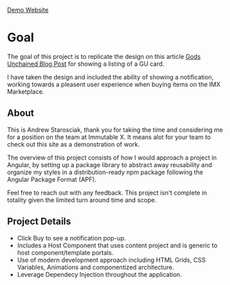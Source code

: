 [Demo Website](https://gu-andrew.surge.sh/)

# Goal

The goal of this project is to replicate the design on this article [Gods Unchained Blog Post](https://blog.godsunchained.com/2021/04/07/immutable-x-marketplace-early-access/) for showing a listing of a GU card.

I have taken the design and included the ability of showing a notification,
working towards a pleasent user experience when buying items on the IMX
Marketplace.

## About

This is Andrew Starosciak, thank you for taking the time
and considering me for a position on the team at Immutable X. It means alot
for your team to check out this site as a demonstration of work.

The overview of this project consists of how I would approach a project in
Angular, by setting up a package library to abstract away reusability and
organize my styles in a distribution-ready npm package following the Angular
Package Format (APF).

Feel free to reach out with any feedback. This project isn't complete in
totality given the limited turn around time and scope.

## Project Details

- Click Buy to see a notification pop-up.
- Includes a Host Component that uses content project and is generic to host
  component/template portals.
- Use of modern development approach including HTML Grids, CSS Variables,
  Animations and componentized architecture.
- Leverage Dependecy Injection throughout the application.
